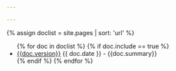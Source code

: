 ```yaml
---

---
```

<html>
    <body>
{% assign doclist = site.pages | sort: 'url'  %}
<ul>
   {% for doc in doclist %}
        {% if doc.include == true %}
            <li><a href="{{ site.baseurl }}{{ doc.url }}">{{doc.version}}</a> {{ doc.date }} - {{doc.summary}} </li>
        {% endif %}
    {% endfor %}
</ul>

</body>
</html>